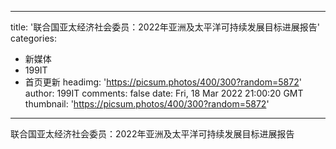 
---
title: '联合国亚太经济社会委员：2022年亚洲及太平洋可持续发展目标进展报告'
categories: 
 - 新媒体
 - 199IT
 - 首页更新
headimg: 'https://picsum.photos/400/300?random=5872'
author: 199IT
comments: false
date: Fri, 18 Mar 2022 21:00:20 GMT
thumbnail: 'https://picsum.photos/400/300?random=5872'
---

<div>   
联合国亚太经济社会委员：2022年亚洲及太平洋可持续发展目标进展报告  
</div>
            